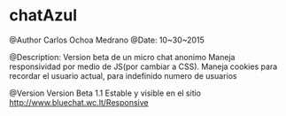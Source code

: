 # chatAzul
@Author Carlos Ochoa Medrano
@Date: 10~30~2015

@Description:
 Version beta de un micro chat anonimo
 Maneja responsividad por medio de JS(por cambiar a CSS).
 Maneja cookies para recordar el usuario actual, para 
 indefinido numero de usuarios

 @Version 
 	Version Beta 1.1 
 	Estable y visible en el sitio 
 	http://www.bluechat.wc.lt/Responsive
